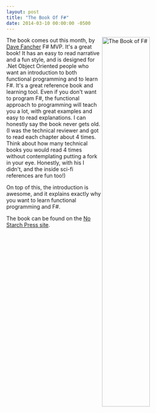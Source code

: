 ```yaml
---
layout: post
title: "The Book Of F#"
date: 2014-03-10 00:00:00 -0500
---
```

<img src="http://www.nostarch.com/sites/default/files/imagecache/product_full/fsharp_cover-front_web.png" alt="The Book of F#" height="50%" width="50%" align="right"/>

The book comes out this month, by <a href="http://davefancher.com/" title="Dave's Blog" target="_blank">Dave Fancher</a> F# MVP.  It's a great book!  It has an easy to read narrative and a fun style, and is designed for .Net Object Oriented people who want an introduction to both functional programming and to learn F#.  It's a great reference book and learning tool.  Even if you don't want to program F#, the functional approach to programming will teach you a lot, with great examples and easy to read explanations.  I can honestly say the book never gets old. (I was the technical reviewer and got to read each chapter about 4 times.  Think about how many technical books you would read 4 times without contemplating putting a fork in your eye.  Honestly, with his I didn't, and the inside sci-fi references are fun too!)  

On top of this, the introduction is awesome, and it explains exactly why you want to learn functional programming and F#.

The book can be found on the <a href="http://www.nostarch.com/fsharp" title="F Sharp Link" target="_blank">No Starch Press site</a>.